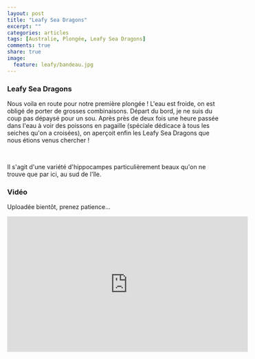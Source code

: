```yaml
---
layout: post
title: "Leafy Sea Dragons"
excerpt: ""
categories: articles
tags: [Australie, Plongée, Leafy Sea Dragons]
comments: true
share: true
image:
  feature: leafy/bandeau.jpg
---
```


### Leafy Sea Dragons

Nous voila en route pour notre première plongée ! L'eau est froide, on est obligé de porter de grosses combinaisons.
Départ du bord, je ne suis du coup pas dépaysé pour un sou. Après près de deux fois une heure passée dans l'eau à voir des poissons en pagaille (spéciale dédicace à tous les seiches qu'on a croisées), on aperçoit enfin les Leafy Sea Dragons que nous étions venus chercher !

<figure class="half">
	<a href="{{site.url}}/images/leafy/leafy.jpg"><img src="{{site.url}}/images/leafy/leafy.jpg" alt=""></a>
	<a href="{{site.url}}/images/leafy/leafy2.jpg"><img src="{{site.url}}/images/leafy/leafy2.jpg" alt=""></a>
	<a href="{{site.url}}/images/leafy/leafy3.jpg"><img src="{{site.url}}/images/leafy/leafy3.jpg" alt=""></a>
	<a href="{{site.url}}/images/leafy/leafy4.jpg"><img src="{{site.url}}/images/leafy/leafy4.jpg" alt=""></a>
</figure>

Il s'agit d'une variété d'hippocampes particulièrement beaux qu'on ne trouve que par ici, au sud de l'île.

### Vidéo

Uploadée bientôt, prenez patience...

<iframe width="560" height="315" src="https://www.youtube.com/embed/vfbfwSKxL4s" frameborder="0" allowfullscreen></iframe>
